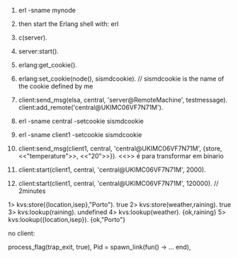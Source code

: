 1. erl -sname mynode
2. then start the Erlang shell with: erl
3. c(server).
4. server:start().
4. erlang:get_cookie().
5. erlang:set_cookie(node(), sismdcookie).    // sismdcookie is the name of the cookie defined by me
6. client:send_msg(elsa, central, 'server@RemoteMachine', testmessage).
   client:add_remote('central@UKIMC06VF7N71M').

10. erl -sname central -setcookie sismdcookie
11. erl -sname client1 -setcookie sismdcookie
12. client:send_msg(client1, central, 'central@UKIMC06VF7N71M', {store, <<"temperature">>, <<"20">>}). <<>> é para transformar em binario 
13. client:start(client1, central, 'central@UKIMC06VF7N71M', 2000).
14. client:start(client1, central, 'central@UKIMC06VF7N71M', 120000). // 2minutes



1> kvs:store({location,isep},"Porto").
true
2> kvs:store(weather,raining).
true
3> kvs:lookup(raining).
undefined
4> kvs:lookup(weather).
{ok,raining}
5> kvs:lookup({location,isep}).
{ok,"Porto"}


no client:

process_flag(trap_exit, true),
Pid = spawn_link(fun() -> ... end),